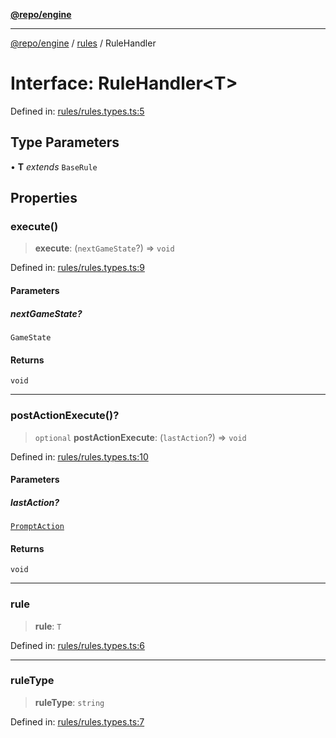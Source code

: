 [**@repo/engine**](../../README.md)

---

[@repo/engine](../../modules.md) / [rules](../README.md) / RuleHandler

# Interface: RuleHandler\<T\>

Defined in: [rules/rules.types.ts:5](https://github.com/alexqguo/drinking-board-game-v3/blob/461114994e3e28c73ae280b4acd08ba7cdad6013/packages/engine/src/rules/rules.types.ts#L5)

## Type Parameters

• **T** _extends_ `BaseRule`

## Properties

### execute()

> **execute**: (`nextGameState`?) => `void`

Defined in: [rules/rules.types.ts:9](https://github.com/alexqguo/drinking-board-game-v3/blob/461114994e3e28c73ae280b4acd08ba7cdad6013/packages/engine/src/rules/rules.types.ts#L9)

#### Parameters

##### nextGameState?

`GameState`

#### Returns

`void`

---

### postActionExecute()?

> `optional` **postActionExecute**: (`lastAction`?) => `void`

Defined in: [rules/rules.types.ts:10](https://github.com/alexqguo/drinking-board-game-v3/blob/461114994e3e28c73ae280b4acd08ba7cdad6013/packages/engine/src/rules/rules.types.ts#L10)

#### Parameters

##### lastAction?

[`PromptAction`](../../actions/interfaces/PromptAction.md)

#### Returns

`void`

---

### rule

> **rule**: `T`

Defined in: [rules/rules.types.ts:6](https://github.com/alexqguo/drinking-board-game-v3/blob/461114994e3e28c73ae280b4acd08ba7cdad6013/packages/engine/src/rules/rules.types.ts#L6)

---

### ruleType

> **ruleType**: `string`

Defined in: [rules/rules.types.ts:7](https://github.com/alexqguo/drinking-board-game-v3/blob/461114994e3e28c73ae280b4acd08ba7cdad6013/packages/engine/src/rules/rules.types.ts#L7)
